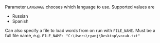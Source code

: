 Parameter `LANGUAGE` chooses which language to use. Supported values are
* Russian
* Spanish

Can also specify a file to load words from on run with `FILE_NAME`. Must be a full file name, e.g.
```FILE_NAME: "C:\Users\ryanj\Desktop\vocab.txt"```
